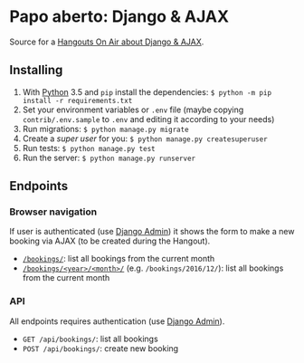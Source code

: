 # Papo aberto: Django & AJAX

Source for a [Hangouts On Air about Django & AJAX](https://plus.google.com/events/cuq69oss8gjevd66av0coaklqns?authkey=COuxzN63uaz_hAE).

## Installing

1. With [Python](http://python.org) 3.5 and `pip` install the dependencies: `$ python -m pip install -r requirements.txt`
1. Set your environment variables or `.env` file (maybe copying `contrib/.env.sample` to `.env` and editing it according to your needs)
1. Run migrations: `$ python manage.py migrate`
1. Create a _super user_ for you: `$ python manage.py createsuperuser`
1. Run tests: `$ python manage.py test`
1. Run the server: `$ python manage.py runserver`

## Endpoints

### Browser navigation

If user is authenticated (use [Django Admin](http://localhost:8000/admin/)) it shows the form to make a new booking via AJAX (to be created during the Hangout).

* [`/bookings/`](http://localhost:8000/bookings/): list all bookings from the current month
* [`/bookings/<year>/<month>/`](http://localhost:8000/bookings/2016/12/) (e.g. `/bookings/2016/12/`): list all bookings from the current month  

### API

All endpoints requires authentication (use [Django Admin](http://localhost:8000/admin/)).

* `GET /api/bookings/`: list all bookings
* `POST /api/bookings/`: create new booking
